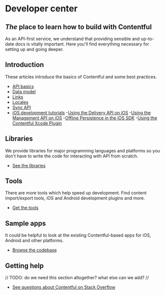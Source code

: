# Developer center
## *The* place to learn how to build with Contentful

As an API-first service, we understand that providing sensible and up-to-date docs is vitally important. Here you'll find everything necessary for setting up and going deeper.

## Introduction

These articles introduce the basics of Contentful and some best practices.

- [API basics](overview/apis/)
- [Data model](overview/data-model/)
- [Links](overview/links/)
- [Locales](overview/locales/)
- [Sync API](overview/sync/)
- [iOS development tutorials](tutorials/)
	-[Using the Delivery API on iOS]()
	-[Using the Management API on iOS]()
	-[Offline Persistence in the iOS SDK]()
	-[Using the Contentful Xcode Plugin]()

## Libraries

We provide libraries for major programming languages and platforms so you don't have to write the code for interacting with API from scratch.

- [See the libraries](libraries/)

## Tools

There are more tools which help speed up development. Find content import/export tools, iOS and Android development plugins and more.

- [Get the tools](tools/)

## Sample apps

It could be helpful to look at the existing Contentful-based apps for iOS, Android and other platforms.

- [Browse the codebase](examples/)

## Getting help

// TODO: do we need this section altogether? what else can we add? //

- [See questions about Contentful on Stack Overflow](http://stackoverflow.com/questions/tagged/contentful)
